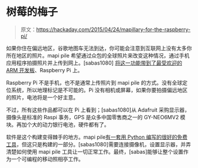 # 树莓的梅子

> 原文：<https://hackaday.com/2015/04/24/mapillary-for-the-raspberry-pi/>

如果你住在偏远地区，谷歌地图车无法到达，你可能会注意到互联网上没有太多你所在地区的照片。mapi pile 希望通过众包的全球照片来改变这种情况，通过手机应用程序拍摄照片并上传到网上。[sabas1080] [将这一功能带到了最受欢迎的 ARM 开发板](http://www.instructables.com/id/Mapillary-en-Raspberry-Pi/?ALLSTEPS)、Raspberry Pi 上。

Raspberry Pi 不是手机，也不是通常上传照片到 mapi pile 的方式。没有全球定位系统，所以地理标记是不可能的。Pi 没有相机或屏幕，如果你要拍摄偏远地区的照片，电池将是一个好主意。

不过，所有这些作品都可以在 Pi 上看到；[sabas1080]从 Adafruit 采购显示器，摄像头是标准的 Raspi 事务，GPS 是众多中国零售商之一的 GY-NEO6MV2 模块。再加个大的动力银行电池，硬件都有了。

软件是这个构建变得棘手的地方。mapi pile[有一套用 Python 编写的很好的免费工具](https://github.com/mapillary/mapillary_tools)，但这只是构建的一部分。[sabas1080]需要连接摄像机，设置显示器，并弄清楚如何使用 mapi pile 工具让一切正常工作。最终，[sabas]能够让整个设置作为一个可编程的移动照相亭工作。